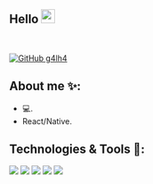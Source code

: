 ## Hello <img src="https://media.giphy.com/media/hvRJCLFzcasrR4ia7z/giphy.gif" width="25px">
<br />

[![GitHub g4lh4](https://img.shields.io/github/followers/g4lh4?label=follow&style=social)](https://github.com/g4lh4)

## About me ✨:

- 💻.
- React/Native.

## Technologies & Tools 🔨:

![](https://img.shields.io/badge/HTML5-E34F26?style=for-the-badge&logo=html5&logoColor=white)
![](https://img.shields.io/badge/CSS3-1572B6?style=for-the-badge&logo=css3&logoColor=white)
![](https://img.shields.io/badge/JavaScript-F7DF1E?style=for-the-badge&logo=javascript&logoColor=black)
![](https://img.shields.io/badge/Node.js-43853D?style=for-the-badge&logo=node.js&logoColor=white)
![](https://img.shields.io/badge/React-20232A?style=for-the-badge&logo=react&logoColor=61DAFB)
